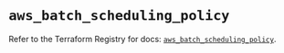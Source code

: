 # `aws_batch_scheduling_policy`

Refer to the Terraform Registry for docs: [`aws_batch_scheduling_policy`](https://registry.terraform.io/providers/hashicorp/aws/5.54.1/docs/resources/batch_scheduling_policy).
